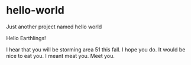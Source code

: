 # hello-world
Just another project named hello world

Hello Earthlings!

I hear that you will be storming area 51 this fall.
I hope you do.
It would be nice to eat you. 
I meant meat you.
Meet you. 
